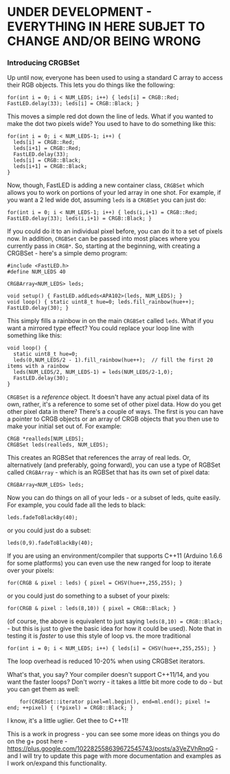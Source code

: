 # **UNDER DEVELOPMENT - EVERYTHING IN HERE SUBJET TO CHANGE AND/OR BEING WRONG**

### Introducing CRGBSet ###

Up until now, everyone has been used to using a standard C array to access their RGB objects.  This lets you do things like the following:

```
for(int i = 0; i < NUM_LEDS; i++) { leds[i] = CRGB::Red; FastLED.delay(33); leds[i] = CRGB::Black; }
```

This moves a simple red dot down the line of leds.  What if you wanted to make the dot two pixels wide?  You used to have to do something like this:

```
for(int i = 0; i < NUM_LEDS-1; i++) { 
  leds[i] = CRGB::Red; 
  leds[i+1] = CRGB::Red;
  FastLED.delay(33); 
  leds[i] = CRGB::Black; 
  leds[i+1] = CRGB::Black;
}
```

Now, though, FastLED is adding a new container class, ```CRGBSet``` which allows you to work on portions of your led array in one shot.  For example, if you want a 2 led wide dot, assuming ```leds``` is a ```CRGBSet``` you can just do:

```
for(int i = 0; i < NUM_LEDS-1; i++) { leds(i,i+1) = CRGB::Red; FastLED.delay(33); leds(i,i+1) = CRGB::Black; }
```

If you could do it to an individual pixel before, you can do it to a set of pixels now.  In addition, ```CRGBSet``` can be passed into most places where you currently pass in ```CRGB*```.  So, starting at the beginning, with creating a CRGBSet - here's a simple demo program:

```
#include <FastLED.h>
#define NUM_LEDS 40

CRGBArray<NUM_LEDS> leds;

void setup() { FastLED.addLeds<APA102>(leds, NUM_LEDS); }
void loop() { static uint8_t hue=0; leds.fill_rainbow(hue++); FastLED.delay(30); }
```

This simply fills a rainbow in on the main ```CRGBSet``` called ```leds```.  What if you want a mirrored type effect?  You could replace your loop line with something like this:

```
void loop() { 
  static uint8_t hue=0;
  leds(0,NUM_LEDS/2 - 1).fill_rainbow(hue++);  // fill the first 20 items with a rainbow
  leds(NUM_LEDS/2, NUM_LEDS-1) = leds(NUM_LEDS/2-1,0);
  FastLED.delay(30);
}
```

```CRGBSet``` is a _reference_ object.  It doesn't have any actual pixel data of its own, rather, it's a reference to some set of other pixel data.  How do you get other pixel data in there?  There's a couple of ways.  The first is you can have a pointer to CRGB objects or an array of CRGB objects that you then use to make your initial set out of.  For example:

```
CRGB *realleds[NUM_LEDS];
CRGBSet leds(realleds, NUM_LEDS);
```

This creates an RGBSet that references the array of real leds.  Or, alternatively (and preferably, going forward), you can use a type of RGBSet called ```CRGBArray``` - which is an RGBSet that has its own set of pixel data:

```
CRGBArray<NUM_LEDS> leds;
```

Now you can do things on all of your leds - or a subset of leds, quite easily.  For example, you could fade all the leds to black:

```
leds.fadeToBlackBy(40);
```

or you could just do a subset:

```
leds(0,9).fadeToBlackBy(40);
```

If you are using an environment/compiler that supports C++11 (Arduino 1.6.6 for some platforms) you can even use the new ranged for loop to iterate over your pixels:

```
for(CRGB & pixel : leds) { pixel = CHSV(hue++,255,255); }
```

or you could just do something to a subset of your pixels:

```
for(CRGB & pixel : leds(8,10)) { pixel = CRGB::Black; } 
```

(of course, the above is equivalent to just saying ```leds(8,10) = CRGB::Black;``` - but this is just to give the basic idea for how it could be used).  Note that in testing it is _faster_ to use this style of loop vs. the more traditional 

```
for(int i = 0; i < NUM_LEDS; i++) { leds[i] = CHSV(hue++,255,255); }
```

The loop overhead is reduced 10-20% when using CRGBSet iterators.

What's that, you say?  Your compiler doesn't support C++11/14, and you want the faster loops?  Don't worry - it takes a little bit more code to do - but you can get them as well:

```
    for(CRGBSet::iterator pixel=ml.begin(), end=ml.end(); pixel != end; ++pixel) { (*pixel) = CRGB::Black; }
```

I know, it's a little uglier.  Get thee to C++11!

This is a work in progress - you can see some more ideas on things you do on the g+ post here - https://plus.google.com/102282558639672545743/posts/a3VeZVhRnqG - and I will try to update this page with more documentation and examples as I work on/expand this functionality.